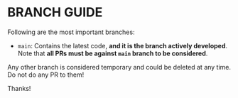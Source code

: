 # BRANCH GUIDE

Following are the most important branches:

- `main`: Contains the latest code, **and it is the branch actively developed**. Note that **all PRs must be against `main` branch to be
  considered**.

Any other branch is considered temporary and could be deleted at any time. Do not do any PR to them!

Thanks!